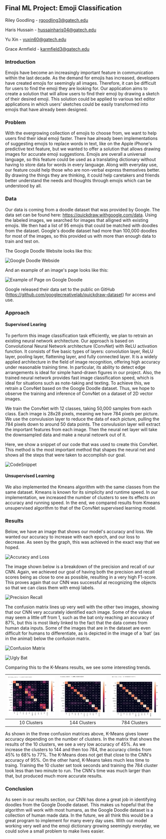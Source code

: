 ## Final ML Project: Emoji Classification
Riley Goodling - rgoodling3@gatech.edu

Haris Hussain - hussainharis04@gatech.edu

Yu Xin - yuxin60@gatech.edu

Grace Armfield - karmfield3@gatech.edu

### Introduction

Emojis have become an increasingly important feature in communication within the last decade. As the demand for emojis has increased, developers have created emojis for seemingly all images. Therefore, it can be difficult for users to find the emoji they are looking for. Our application aims to create a solution that will allow users to find their emoji by drawing a sketch of their desired emoji. This solution could be applied to various text editor applications in which users’ sketches could be easily transformed into emojis that have already been designed.

### Problem

With the evergrowing collection of emojis to choose from, we want to help users find their ideal emoji faster. There hae already been implementations of suggesting emojis to replace words in text, like on the Apple iPhone's predictive text feature, but we wanted to offer a solution that allows drawing images for accurate emoji suggestions. Emojis are overall a universal language, so this feature could be used as a translating dictionary without having to store data for words in every language. Along with everyday use, our feature could help those who are non-verbal express themselves better. By drawing the things they are thinking, it could help caretakers and friends better understand the needs and thoughts through emojis which can be understood by all. 

### Data

Our data is coming from a doodle dataset that was provided by Google. The data set can be found here: https://quickdraw.withgoogle.com/data. Using the labeled images, we searched for images that alligned with existing emojis. We then had a list of 95 emojis that could be matched with doodles from the dataset. Google's doodle dataset had more than 100,000 doodles for most of the images, so this provided us with more than enough data to train and test on. 

The Google Doodle Website looks like this:

![Google Doodle Webside](img/googleDoodle.png)

And an example of an image's page looks like this:

![Example of Page on Google Doodle](img/googleDoodlePlane.png)

Google released their data set to the public on GitHub (https://github.com/googlecreativelab/quickdraw-dataset) for access and use. 


### Approach

#### Supervised Learing
To perform this image classification task efficiently, we plan to retrain an existing neural network architecture. Our approach is based on Convolutional Neural Network architecture (ConvNet) with ReLU activation function. It consists of five basic types of layers: convolution layer, ReLU layer, pooling layer, flattening layer, and fully connected layer. It is a widely applied architecture in the field of image recognition, offering high accuracy under reasonable training time. In particular, its ability to detect edge arrangements is ideal for simple hand-drawn figures in our project. Also, the trained neural network provides fast image classification speed, which is ideal for situations such as note-taking and texting. To achieve this, we retrain a ConvNet based on the Google Doodle dataset.  Thus, we hope to observe the training and inference of ConvNet on a dataset of 2D vector images.

We train the ConvNet with 12 classes, taking 50,000 samples from each class. Each image is 28x28 pixels, meaning we have 784 pixels per picture. We use the convulusion layer to reduce the data of each picture, pulling the 784 pixels down to around 50 data points. The convulusion layer will extract the important features from each image. Then the neural net layer will take the downsampled data and make a neural netowrk out of it. 

Here, we show a snippet of our code that was used to create this ConvNet. This method is the most important method that shapes the neural net and shows all the steps that were taken to accomplish our goal.

![CodeSnippet](img/CodeSnippet.png)


#### Unsupervised Learning
We also implemented the Kmeans algorithm with the same classes from the same dataset. Kmeans is known for its simplicity and runtime speed. In our implementation, we increased the number of clusters to see its effects on accuracy and running speed. In the end, we compared results from Kmeans unsupervised algorithm to that of the ConvNet supervised learning model. 

### Results

Below, we have an image that shows our model's accuracy and loss. We wanted our accuracy to increase with each epoch, and our loss to decrease. As seen by the graph, this was achieved in the exact way that we hoped. 

![Accuracy and Loss](img/AccuracyandLoss.png)

The image shown below is a breakdown of the precision and recall of our CNN. Again, we achieved our goal of having both the precision and recall scores being as close to one as possible, resulting in a very high F1-score. This proves again that our CNN was successful at recognizing the objects so that we can class them with emoji labels.

![Precision Recall](img/PrecisionRecall.png)

The confusion matrix lines up very well with the other two images, showing that our CNN very accurately identified each image. Some of the values may seem a little off from 1, such as the bat only reaching an accuracy of 87%, but this is most likely linked to the fact that the data comes from human data inputs. Some of the images that are in the dataset are even difficult for humans to differentiate, as is depicted in the image of a 'bat' (as in the animal) below the confusion matrix. 

![Confusion Matrix](img/ConfusionMatrix.png)

![Ugly Bat](img\badbatimage.png)


Comparing this to the K-Means results, we see some interesting trends.

| ![10](img/10.png)  | ![144](img/144.png) | ![784](img/784.png) |
|:---:|:---:|:---:|
|10 Clusters| 144 Clusters| 784 Clusters|

As shown in the three confusion matrices above, K-Means gives lower accuracy depending on the number of clusters. In the matrix that shows the results of the 10 clusters, we see a very low accuracy of 45%. As we increase the clusters to 144 and then too 784, the accuracy climbs from 45% to 68% to 77%. The K-Means does not get that close to the CNN's accuracy of 95%. On the other hand, K-Means takes  much less time to traing. Training the 10 cluster set took seconds and training the 784 cluster took less than two minute to run. The CNN's time was much larger than that, but produced much more accurate results. 


### Conclusion

As seen in our results section, our CNN has done a great job in identifying doodles from the Google Doodle dataset. This makes us hopeful that the algorithm will work with most humans, as the Google Doodle dataset is a collection of human made data. In the future, we all think this would be a great program to implement for many every day uses. With our model working very well and the emoji dictionary growing seemingly everyday, we could solve a small problem to make lives easier.
